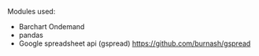 Modules used:
- Barchart Ondemand
- pandas 
- Google spreadsheet api (gspread) https://github.com/burnash/gspread
